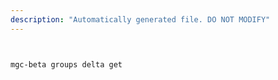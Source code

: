 ```yaml
---
description: "Automatically generated file. DO NOT MODIFY"
---
```


```bash


mgc-beta groups delta get

```